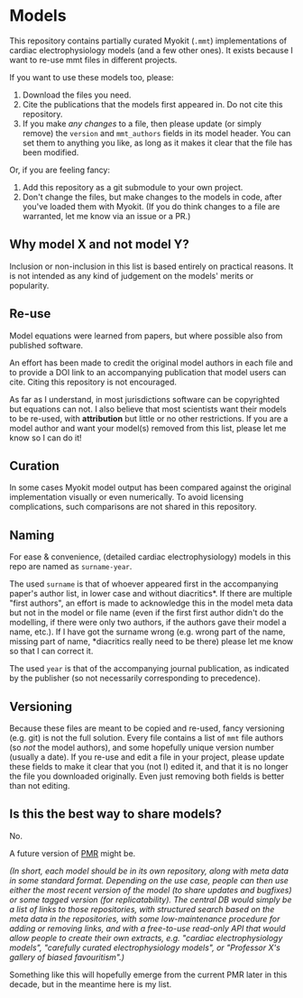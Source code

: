# Models

This repository contains partially curated Myokit (`.mmt`) implementations of cardiac electrophysiology models (and a few other ones).
It exists because I want to re-use mmt files in different projects.

If you want to use these models too, please:

 1. Download the files you need.
 2. Cite the publications that the models first appeared in. Do not cite this repository.
 3. If you make _any changes_ to a file, then please update (or simply remove) the `version` and `mmt_authors` fields in its model header. You can set them to anything you like, as long as it makes it clear that the file has been modified.

Or, if you are feeling fancy:

 1. Add this repository as a git submodule to your own project.
 2. Don't change the files, but make changes to the models in code, after you've loaded them with Myokit.
    (If you do think changes to a file are warranted, let me know via an issue or a PR.)

## Why model X and not model Y?

Inclusion or non-inclusion in this list is based entirely on practical reasons.
It is not intended as any kind of judgement on the models' merits or popularity.

## Re-use

Model equations were learned from papers, but where possible also from published software.

An effort has been made to credit the original model authors in each file and to provide a DOI link to an accompanying publication that model users can cite.
Citing this repository is not encouraged.

As far as I understand, in most jurisdictions software can be copyrighted but equations can not.
I also believe that most scientists want their models to be re-used, with **attribution** but little or no other restrictions.
If you are a model author and want your model(s) removed from this list, please let me know so I can do it!

## Curation

In some cases Myokit model output has been compared against the original implementation visually or even numerically.
To avoid licensing complications, such comparisons are not shared in this repository.

## Naming

For ease & convenience, (detailed cardiac electrophysiology) models in this repo are named as `surname-year`.

The used `surname` is that of whoever appeared first in the accompanying paper's author list, in lower case and without diacritics*.
If there are multiple "first authors", an effort is made to acknowledge this in the model meta data but not in the model or file name (even if the first first author didn't do the modelling, if there were only two authors, if the authors gave their model a name, etc.).
If I have got the surname wrong (e.g. wrong part of the name, missing part of name, *diacritics really need to be there) please let me know so that I can correct it.

The used `year` is that of the accompanying journal publication, as indicated by the publisher (so not necessarily corresponding to precedence).

## Versioning

Because these files are meant to be copied and re-used, fancy versioning (e.g. git) is not the full solution.
Every file contains a list of `mmt` file authors (so *not* the model authors), and some hopefully unique version number (usually a date).
If you re-use and edit a file in your project, please update these fields to make it clear that you (not I) edited it, and that it is no longer the file you downloaded originally.
Even just removing both fields is better than not editing.

## Is this the best way to share models?

No.

A future version of [PMR](https://models.physiomeproject.org) might be.

_(In short, each model should be in its own repository, along with meta data in some standard format.
Depending on the use case, people can then use either the most recent version of the model (to share updates and bugfixes) or some tagged version (for replicatability).
The central DB would simply be a list of links to those repositories, with structured search based on the meta data in the repositories, with some low-maintenance procedure for adding or removing links, and with a free-to-use read-only API that would allow people to create their own extracts, e.g. "cardiac electrophysiology models", "carefully curated electrophysiology models", or "Professor X's gallery of biased favouritism".)_

Something like this will hopefully emerge from the current PMR later in this decade, but in the meantime here is my list.

